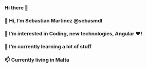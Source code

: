 ### Hi there 👋

### 👋 Hi, I’m Sebastian Martinez @sebasmdl
### 👀 I’m interested in Coding, new technologies, Angular ❤!
### 🌱 I’m currently learning a lot of stuff
### 📫 Currently living in Malta

